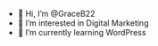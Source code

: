 - 👋 Hi, I’m @GraceB22
- 👀 I’m interested in Digital Marketing
- 🌱 I’m currently learning WordPress


<!---
GraceB22/GraceB22 is a ✨ special ✨ repository because its `README.md` (this file) appears on your GitHub profile.
You can click the Preview link to take a look at your changes.
--->

